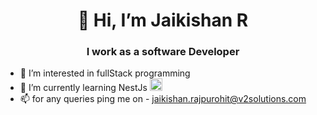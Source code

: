 <h1 align="center"> 👋 Hi, I’m Jaikishan R</h1>
<h3 align="center"> I work as a software Developer </h3>

- 👀 I’m interested in fullStack programming
- 🌱 I’m currently learning NestJs <a href="http://nestjs.com/" target="blank"><img src="https://nestjs.com/img/logo-small.svg" width="20" alt="Nest Logo" /></a>
- 📫 for any queries ping me on - jaikishan.rajpurohit@v2solutions.com


